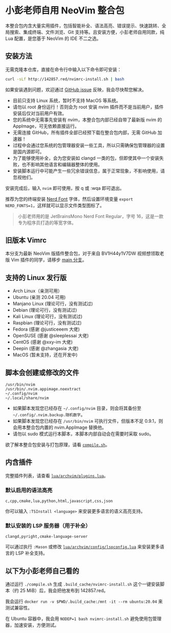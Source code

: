 # 小彭老师自用 NeoVim 整合包

本整合包内含大量实用插件，包括智能补全、语法高亮、错误提示、快速跳转、全局搜索、集成终端、文件浏览、Git 支持等。且安装方便，小彭老师自用同款，纯 Lua 配置，是您基于 NeoVim 的 IDE 不二之选。

## 安装方法

无需克隆本仓库，直接在命令行中输入以下命令即可安装：

```bash
curl -sLf http://142857.red/nvimrc-install.sh | bash
```

如果安装遇到问题，欢迎通过 [GitHub issue](github.com/archibate/vimrc/issues) 反映，我会尽快帮您解决。

* 目前只支持 Linux 系统，暂时不支持 MacOS 等系统。
* 请勿以 root 身份运行！否则会为 root 安装 nvim 插件而不是当前用户，插件安装后仅对当前用户有效。
* 您的系统中无需事先安装有 nvim，本整合包内部已经自带了最新版 nvim 的 AppImage，可无依赖直接运行。
* 无需连接 GitHub，所有插件全部已经预下载在整合包内部，无需 GitHub 加速器！
* 过程中会通过您系统的包管理器安装一些工具，所以只需确保包管理器的设置是国内源即可。
* 为了能够使用补全，会为您安装如 clangd 一类的包，但即使其中一个安装失败，也不影响其他语言和编辑器整体的使用。
* 安装脚本运行中可能产生一些冗余错误信息，属于正常现象，不影响使用，请忽视他们。

安装完成后，输入 `nvim` 即可使用，按 q 或 :wqa 即可退出。

推荐为您的终端安装 [Nerd Font](https://www.cnblogs.com/zi-wang/p/12566898.html) 字体，然后设置环境变量 `export NERD_FONTS=1`，这样就可以显示文件类型图标了。

> 小彭老师用的是 JetBrainsMono Nerd Font Regular，字号 16，这是一款专为程序员打造的等宽字体。

## 旧版本 Vimrc

本分支为最新 NeoVim 版插件整合包，对于来自 BV1H44y1V7DW 视频想领取老版 Vim 插件的同学，请移步 [main 分支](https://github.com/archibate/vimrc/tree/main)。

## 支持的 Linux 发行版

- Arch Linux（亲测可用）
- Ubuntu (亲测 20.04 可用)
- Manjano Linux (理论可行，没有测试过)
- Debian (理论可行，没有测试过)
- Kali Linux (理论可行，没有测试过)
- Raspbian (理论可行，没有测试过)
- Fedora (感谢 @justiceeem 大佬)
- OpenSUSE (感谢 @sleeplessai 大佬)
- CentOS (感谢 @xxy-im 大佬)
- Deepin (感谢 @zhangasia 大佬)
- MacOS (暂未支持，还在开发中)

## 脚本会创建或修改的文件

```
/usr/bin/nvim
/usr/bin/.nvim.appimage.noextract
~/.config/nvim
~/.local/share/nvim
```

* 如果脚本发现您已经存在 `~/.config/nvim` 目录，则会将其备份至 `~/.config/.nvim.backup.随机数字`。
* 如果脚本发现您已经存在 `/usr/bin/nvim` 可执行文件，但版本不足 0.9.1，则会用本整合包内置的 nvim.AppImage 替换他。
* 请勿以 sudo 模式运行本脚本，本脚本内部自动会在需要时采取 sudo。

欲了解本整合包安装与打包原理，请看 [`compile.sh`](compile.sh)。

## 内含插件

完整插件列表，请查看 [`lua/archvim/plugins.lua`](lua/archvim/plugins.lua)。

### 默认启用的语法高亮

```
c,cpp,cmake,lua,python,html,javascript,css,json
```

你可以输入 `:TSInstall <language>` 来安装更多语言的语义高亮支持。

### 默认安装的 LSP 服务器（用于补全）

```
clangd,pyright,cmake-language-server
```

可以通过执行 `:Mason` 或修改 [`lua/archvim/config/lspconfig.lua`](lua/archvim/config/lspconfig.lua) 来安装更多语言的 LSP 补全支持。

## 以下为小彭老师自己看的

通过运行 `./compile.sh` 生成 `.build_cache/nvimrc-install.sh` 这个一键安装脚本（约 25 MiB）后，我会把他发布到 142857.red。

我会运行 `docker run -v $PWD/.build_cache:/mnt -it --rm ubuntu:20.04` 来测试兼容性。

在 Ubuntu 容器中，我会用 `NODEP=1 bash nvimrc-install.sh` 避免使用包管理器，加速安装，方便测试。
